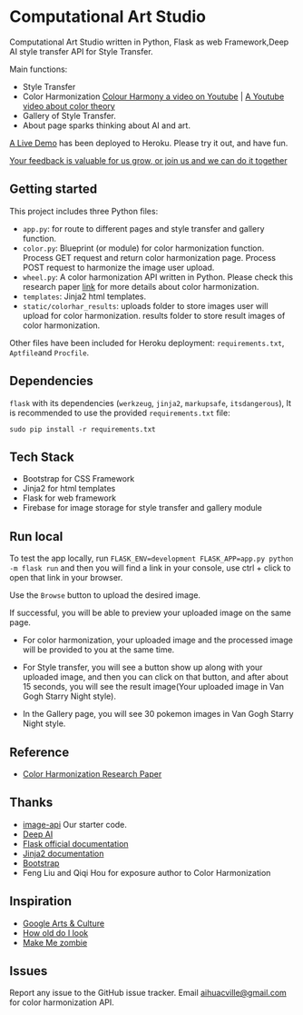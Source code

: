 # Computational Art Studio
Computational Art Studio written in Python, Flask as web Framework,Deep AI style transfer API for Style Transfer.

Main functions:
* Style Transfer 
* Color Harmonization [Colour Harmony a video on Youtube](https://www.youtube.com/watch?v=4LhcNbFMkTw) | [A Youtube video about color theory](https://www.youtube.com/watch?v=_2LLXnUdUIc)
* Gallery of Style Transfer.
* About page sparks thinking about AI and art.
 
[A Live Demo](https://computationalartstudio.herokuapp.com/) has been deployed to Heroku.
Please try it out, and have fun.

[Your feedback is valuable for us grow, or join us and we can do it together](https://forms.gle/jSujZZMwUCouGzYg6)
 
## Getting started
This project includes three Python files:
* `app.py`: for route to different pages and style transfer and gallery function.
* `color.py`: Blueprint (or module) for color harmonization function. Process GET request and return color harmonization page. Process POST request to harmonize the image user upload. 
* `wheel.py`: A color harmonization API written in Python. Please check this research paper [link](https://igl.ethz.ch/projects/color-harmonization/harmonization.pdf
) for more details about color harmonization. 
* `templates`: Jinja2 html templates. 
* `static/colorhar_results`: uploads folder to store images user will upload for color harmonization. results folder to store result images of color harmonization.
 
Other files have been included for Heroku deployment: `requirements.txt`, `Aptfile`and `Procfile`.
 
## Dependencies
`flask` with its dependencies (`werkzeug`, `jinja2`, `markupsafe`, `itsdangerous`), It is recommended to use the provided `requirements.txt` file:
```
sudo pip install -r requirements.txt
```
 
 ## Tech Stack
 * Bootstrap for CSS Framework
 * Jinja2 for html templates
 * Flask for web framework
 * Firebase for image storage for style transfer and gallery module
## Run local
To test the app locally, run `FLASK_ENV=development FLASK_APP=app.py python -m flask run` and then you will find a link in your console, use ctrl + click to open that link in your browser.
 
Use the `Browse` button to upload the desired image.
 
If successful, you will be able to preview your uploaded image on the same page.
 
* For color harmonization, your uploaded image and the processed image will be provided to you at the same time.
 
* For Style transfer, you will see a button show up along with your uploaded image, and then you can click on that button, and after about 15 seconds, you will see the result image(Your uploaded image in Van Gogh Starry Night style).
 
* In the Gallery page, you will see 30 pokemon images in Van Gogh Starry Night style.

## Reference
* [Color Harmonization Research Paper](https://igl.ethz.ch/projects/color-harmonization/harmonization.pdf)
 
## Thanks
* [image-api](https://github.com/gxercavins/image-api) Our starter code.
* [Deep AI](https://deepai.org/machine-learning-model/fast-style-transfer)
* [Flask official documentation](https://flask.palletsprojects.com/en/1.1.x/)
* [Jinja2 documentation](https://jinja.palletsprojects.com/en/2.11.x/)
* [Bootstrap](https://getbootstrap.com/)
* Feng Liu and Qiqi Hou for exposure author to Color Harmonization
 
## Inspiration
* [Google Arts & Culture](https://artsandculture.google.com/)
* [How old do I look](https:www.how-old.net/)
* [Make Me zombie](http://makemezombie.com/)

## Issues
Report any issue to the GitHub issue tracker. Email aihuacville@gmail.com for color harmonization API.
 
 
 




